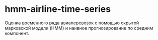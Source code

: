 # hmm-airline-time-series
Оценка временного ряда авиаперевозок с помощью скрытой марковской модели (HMM) и наивное прогнозирование по средним компонент.
